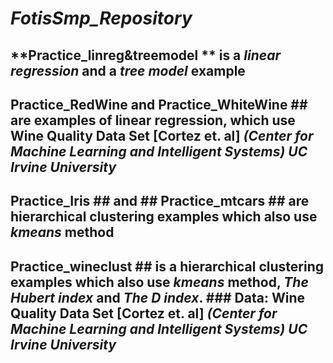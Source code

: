 # *FotisSmp_Repository*
## **Practice_linreg&treemodel ** is a *linear regression* and a *tree model* example
## Practice_RedWine and Practice_WhiteWine ## are examples of linear regression, which use **Wine Quality Data Set [Cortez et. al]** *(Center for Machine Learning and Intelligent Systems) UC Irvine University*
## Practice_Iris ## and ## Practice_mtcars ## are **hierarchical clustering** examples which also use *kmeans* method
## Practice_wineclust ## is a **hierarchical clustering** examples which also use *kmeans* method, *The Hubert index* and *The D index*. ### Data: **Wine Quality Data Set [Cortez et. al]** *(Center for Machine Learning and Intelligent Systems) UC Irvine University*
